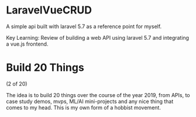 # LaravelVueCRUD

A simple api built with laravel 5.7 as a reference point for myself.

Key Learning: Review of building a web API using laravel 5.7 and integrating a vue.js frontend.

# Build 20 Things

(2 of 20)

The idea is to build 20 things over the course of the year 2019, from APIs,  to case study demos, mvps, ML/AI mini-projects and any nice thing that comes to my head. This is my own form of a hobbist movement.
